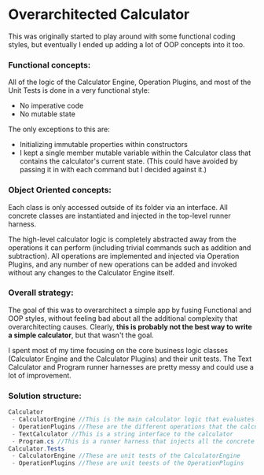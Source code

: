 # Overarchitected Calculator
This was originally started to play around with some functional coding styles, but eventually I ended up adding a lot of OOP concepts into it too.

### Functional concepts:

All of the logic of the Calculator Engine, Operation Plugins, and most of the Unit Tests is done in a very functional style:
* No imperative code
* No mutable state

The only exceptions to this are:
* Initializing immutable properties within constructors
* I kept a single member mutable variable within the Calculator class that contains the calculator's current state.  (This could have avoided by passing it in with each command but I decided against it.)

### Object Oriented concepts:

Each class is only accessed outside of its folder via an interface.  All concrete classes are instantiated and injected in the top-level runner harness.

The high-level calculator logic is completely abstracted away from the operations it can perform (including trivial commands such as addition and subtraction).  All operations are implemented and injected via Operation Plugins, and any number of new operations can be added and invoked without any changes to the Calculator Engine itself.

### Overall strategy:

The goal of this was to overarchitect a simple app by fusing Functional and OOP styles, without feeling bad about all the additional complexity that overarchitecting causes.  Clearly, __this is probably not the best way to write a simple calculator__, but that wasn't the goal.

I spent most of my time focusing on the core business logic classes (Calculator Engine and the Calculator Plugins) and their unit tests.  The Text Calculator and Program runner harnesses are pretty messy and could use a lot of improvement.

### Solution structure:

```C#
Calculator
 - CalculatorEngine //This is the main calculator logic that evaluates operations on decimals
 - OperationPlugins //These are the different operations that the calculator can perform (e.g. addition, subtraction, square root...)
 - TextCalculator //This is a string interface to the calculator
 - Program.cs //This is a runner harness that injects all the concrete implementions or factories and executes a few example operations
Calculator.Tests
 - CalculatorEngine //These are unit tests of the CalculatorEngine
 - OperationPlugins //These are unit teests of the OperationPlugins
```
